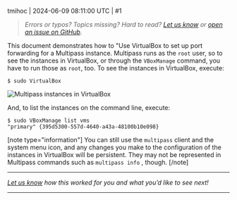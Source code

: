 tmihoc | 2024-06-09 08:11:00 UTC | #1

<!-- New feedback link at the top of each page!
Please don't copy it blindly, first update the URL passed to the form with the current page URL 
-->

> *Errors or typos? Topics missing? Hard to read? <a href="https://docs.google.com/forms/d/e/1FAIpQLSd0XZDU9sbOCiljceh3rO_rkp6vazy2ZsIWgx4gsvl_Sec4Ig/viewform?usp=pp_url&entry.317501128=https://multipass.run/docs/use_virtualbox_on_mac.os" target="_blank">Let us know</a> or <a href="https://github.com/canonical/multipass/issues/new/choose" target="_blank">open an issue on GitHub</a>.*

This document demonstrates how to "Use VirtualBox to set up port forwarding for a Multipass instance.
Multipass runs as the `root` user, so to see the instances in  VirtualBox, or through the `VBoxManage` command, you have to run those as `root`, too. To see the instances in VirtualBox, execute:

```plain
$ sudo VirtualBox
```

![Multipass instances in VirtualBox](upload://mld2SIalX93tc3StGHaqb6OTyDO.png) 

And, to list the instances on the command line, execute:

```plain
$ sudo VBoxManage list vms
"primary" {395d5300-557d-4640-a43a-48100b10e098}
```

[note type="information"]
You can still use the `multipass` client and the system menu icon, and any changes you make to the configuration of the instances in VirtualBox will be persistent. They may not be represented in Multipass commands such as `multipass info` , though.
[/note]

---
*<a href="https://docs.google.com/forms/d/e/1FAIpQLSd0XZDU9sbOCiljceh3rO_rkp6vazy2ZsIWgx4gsvl_Sec4Ig/viewform?usp=pp_url&entry.317501128=https://multipass.run/docs/use_virtualbox_on_macos" target="_blank">Let us know</a> how this worked for you and what you’d like to see next!*

-------------------------